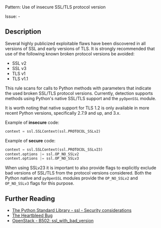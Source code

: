 Pattern: Use of insecure SSL/TLS protocol version

Issue: -

## Description

Several highly publicized exploitable flaws have been discovered in all
versions of SSL and early versions of TLS. It is strongly recommended that use
of the following known broken protocol versions be avoided:

  - SSL v2
  - SSL v3
  - TLS v1
  - TLS v1.1

This rule scans for calls to Python methods with parameters that
indicate the used broken SSL/TLS protocol versions. Currently, detection
supports methods using Python's native SSL/TLS support and the `pyOpenSSL`
module.

It is worth noting that native support for TLS 1.2 is only available in more
recent Python versions, specifically 2.7.9 and up, and 3.x.


Example of **insecure** code:

```python
context = ssl.SSLContext(ssl.PROTOCOL_SSLv2)
```

Example of **secure** code:

```python
context = ssl.SSLContext(ssl.PROTOCOL_SSLv23)
context.options |= ssl.OP_NO_SSLv2
context.options |= ssl.OP_NO_SSLv3
```

When using SSLv23 it is important to also provide flags to explicitly exclude bad versions of SSL/TLS from the protocol versions considered. Both the Python native and `pyOpenSSL` modules provide the `OP_NO_SSLv2` and `OP_NO_SSLv3` flags for this purpose.

## Further Reading

* [The Python Standard Library - ssl - Security considerations](https://docs.python.org/2/library/ssl.html#security-considerations)
* [The Heartbleed Bug](http://heartbleed.com)
* [OpenStack - B502: ssl_with_bad_version](https://docs.openstack.org/developer/bandit/plugins/ssl_with_bad_version.html)
